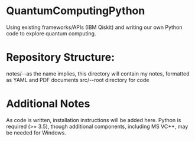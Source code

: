 # QuantumComputingPython

Using existing frameworks/APIs (IBM Qiskit) and writing our own Python code to explore quantum computing. 

# Repository Structure:
notes/--as the name implies, this directory will contain my notes, formatted as YAML and PDF documents
src/--root directory for code

# Additional Notes
As code is written, installation instructions will be added here. Python is required (>= 3.5), though additional components, including MS VC++, may be needed for Windows.
